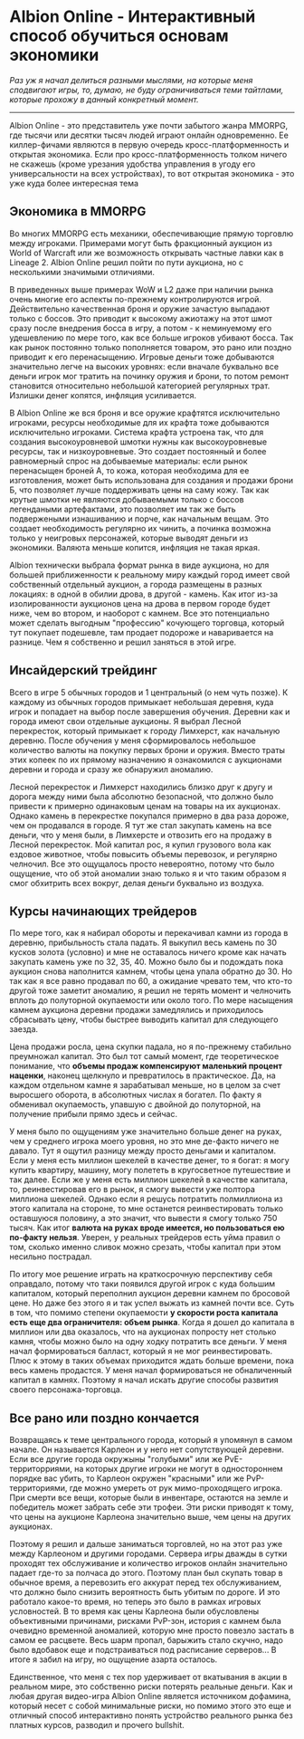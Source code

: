 # Albion Online - Интерактивный способ обучиться основам экономики

*Раз уж я начал делиться разными мыслями, на которые меня сподвигают игры, то, думаю, не буду ограничиваться теми тайтлами, которые прохожу в данный конкретный момент.*

---

Albion Online - это представитель уже почти забытого жанра MMORPG, где тысячи или десятки тысяч людей играют онлайн одновременно. Ее киллер-фичами являются в первую очередь кросс-платформенность и открытая экономика. Если про кросс-платформенность толком ничего не скажешь (кроме урезания удобства управления в угоду его универсальности на всех устройствах), то вот открытая экономика - это уже куда более интересная тема

## Экономика в MMORPG

Во многих MMORPG есть механики, обеспечивающие прямую торговлю между игроками. Примерами могут быть фракционный аукцион из World of Warcraft или же возможность открывать частные лавки как в Lineage 2. Albion Online решил пойти по пути аукциона, но с несколькими значимыми отличиями.

В приведенных выше примерах WoW и L2 даже при наличии рынка очень многие его аспекты по-прежнему контролируются игрой. Действительно качественная броня и оружие зачастую выпадают только с боссов. Это приводит к высокому ажиотажу на этот шмот сразу после внедрения босса в игру, а потом - к неминуемому его удешевлению по мере того, как все больше игроков убивают босса. Так как рынок постоянно только пополняется товаром, это рано или поздно приводит к его перенасыщению. Игровые деньги тоже добываются значительно легче на высоких уровнях: если вначале буквально все деньги игрок мог тратить на починку оружия и брони, то потом ремонт становится относительно небольшой категорией регулярных трат. Излишки денег копятся, инфляция усиливается.

В Albion Online же вся броня и все оружие крафтятся исключительно игроками, ресурсы необходимые для их крафта тоже добываются исключительно игроками. Система крафта устроена так, что для создания высокоуровневой шмотки нужны как высокоуровневые ресурсы, так и низкоуровневые. Это создает постоянный и более равномерный спрос на добываемые материалы: если рынок перенасыщен броней А, то кожа, которая необходима для ее изготовления, может быть использована для создания и продажи брони Б, что позволяет лучше поддерживать цены на саму кожу. Так как крутые шмотки не являются добываемыми только с боссов легендаными артефактами, это позволяет им так же быть подвержеными изнашиванию и порче, как начальным вещам. Это создает необходимость регулярно их чинить, а починка возможна только у неигровых персонажей, которые выводят деньги из экономики. Валяюта меньше копится, инфляция не такая яркая.

Albion технически выбрала формат рынка в виде аукциона, но для большей приближенности к реальному миру каждый город имеет свой собственный отдельный аукцион, а города размещены в разных локациях: в одной в обилии дрова, в другой - камень. Как итог из-за изолированности аукционов цена на дрова в первом городе будет ниже, чем во втором, и наоборот с камнем. Все это потенциально может сделать выгодным "профессию" кочующего торговца, который тут покупает подешевле, там продает подороже и наваривается на разнице. Чем я собственно и решил заняться в этой игре.

## Инсайдерский трейдинг

Всего в игре 5 обычных городов и 1 центральный (о нем чуть позже). К каждому из обычных городов примыкает небольшая деревня, куда игрок и попадает на выбор после завершения обучения. Деревни как и города имеют свои отдельные аукционы. Я выбрал Лесной перекресток, который примыкает к городу Лимхерст, как начальную деревню. После обучения у меня сформировалось небольшое количество валюты на покупку первых брони и оружия. Вместо траты этих копеек по их прямому назначению я ознакомился с аукционами деревни и города и сразу же обнаружил аномалию.

Лесной перекресток и Лимхерст находились близко друг к другу и дорога между ними была абсолютно безопасной, что должно было привести к примерно одинаковым ценам на товары на их аукционах. Однако камень в перекрестке покупался примерно в два раза дороже, чем он продавался в городе. Я тут же стал закупать камень на все деньги, что у меня были, в Лимхерсте и отвозить его на продажу в Лесной перекресток. Мой капитал рос, я купил грузового вола как ездовое животное, чтобы повысить объемы перевозок, и регулярно челночил. Все это ощущалось просто невероятно, потому что было ощущение, что об этой аномалии знаю только я и что таким образом я смог обхитрить всех вокруг, делая деньги буквально из воздуха.

## Курсы начинающих трейдеров

По мере того, как я набирал обороты и перекачивал камни из города в деревню, прибыльность стала падать. Я выкупил весь камень по 30 кусков золота (условно) и мне не оставалось ничего кроме как начать закупать камень уже по 32, 35, 40. Можно было бы и подождать пока аукцион снова наполнится камнем, чтобы цена упала обратно до 30. Но так как я все равно продавал по 60, а ожидание чревато тем, что кто-то другой тоже заметит аномалию, я решил не терять момент и челночить вплоть до полуторной окупаемости или около того. По мере насыщения камнем аукциона деревни продажи замедлялись и приходилось сбрасывать цену, чтобы быстрее выводить капитал для следующего заезда.

Цена продажи росла, цена скупки падала, но я по-прежнему стабильно преумножал капитал. Это был тот самый момент, где теоретическое понимание, что **объемы продаж компенсируют маленький процент наценки**, наконец щелкнуло и превратилось в практическое. Да, на каждом отдельном камне я зарабатывал меньше, но в целом за счет выросшего оборота, в абсолютных числах я богател. По факту я обменивал окупаемость, упавшую с двойной до полуторной, на получение прибыли прямо здесь и сейчас.

У меня было по ощущениям уже значительно больше денег на руках, чем у среднего игрока моего уровня, но это мне де-факто ничего не давало. Тут я ощутил разницу между просто деньгами и капиталом. Если у меня есть миллион шекелей в качестве денег, то я богат: я могу купить квартиру, машину, могу полететь в кругосветное путешествие и так далее. Если же у меня есть миллион шекелей в качестве капитала, то, реинвестировав его в рынок, я смогу вывести уже полтора миллиона шекелей. Однако если я решусь потратить полмиллиона из этого капитала на стороне, то мне останется реинвестировать только оставшуюся половину, а это значит, что вывести я смогу только 750 тысяч. Как итог **валюта на руках вроде имеется, но пользоваться ею по-факту нельзя**. Уверен, у реальных трейдеров есть уйма правил о том, сколько именно сливок можно срезать, чтобы капитал при этом несильно пострадал.

По итогу мое решение играть на краткосрочную перспективу себя оправдало, потому что таки появился другой игрок с куда большим капиталом, который переполнил аукцион деревни камнем по бросовой цене. Но даже без этого я и так успел выжать из камней почти все. Суть в том, что помимо степени окупаемости **у скорости роста капитала есть еще два ограничителя: объем рынка**. Когда я дошел до капитала в миллион или два оказалось, что на аукционах попросту нет столько камня, чтобы можно было на одну ходку потратить все деньги. У меня начал формироваться балласт, который я не мог реинвестировать. Плюс к этому в таких объемах приходится ждать больше времени, пока весь камень продастся. У меня начал формироваться не обналиченный капитал в камнях. Поэтому я начал искать другие способы развития своего персонажа-торговца.

## Все рано или поздно кончается

Возвращаясь к теме центрального города, который я упомянул в самом начале. Он называется Карлеон и у него нет сопутствующей деревни. Если все другие города окружыны "голубыми" или же PvE-территорриями, на которых другие игроки не могут в одностороннем порядке вас убить, то Карлеон окружен "красными" или же PvP-территориями, где можно умереть от рук мимо-проходящего игрока. При смерти все вещи, которые были в инвентаре, остаются на земле и победитель может забрать себе эти трофеи. Эти риски приводят к тому, что цены на аукционе Карлеона значительно выше, чем цены на других аукционах.

Поэтому я решил и дальше заниматься торговлей, но на этот раз уже между Карлеоном и другими городами. Сервера игры дважды в сутки проходят тех обслуживание и количество игроков онлайн значительно падает где-то за полчаса до этого. Поэтому план был скупать товар в обычное время, а перевозить его аккурат перед тех обслуживанием, что должно было снизить вероятность быть убитым по дороге. И это работало какое-то время, но теперь это было в рамках игровых условностей. В то время как цены Карлеона были обусловлены объективными причинами, рисками PvP-зон, история с камнем была очевидно временной аномалией, которую мне просто повезло застать в самом ее расцвете. Весь шарм пропал, барыжить стало скучно, надо было вдобавок еще и подстраиваться под расписание серверов... В итоге я забил на игру, но ощущение азарта осталось.

Единственное, что меня с тех пор удерживает от вкатывания в акции в реальном мире, это собственно риски потерять реальные деньги. Как и любая другая видео-игра Albion Online является источником дофамина, который несет с собой минимальные риски, но помимо этого это еще и отличный способ интерактивно понять устройство реального рынка без платных курсов, разводил и прочего bullshit.

